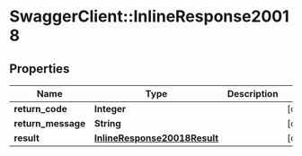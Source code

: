 # SwaggerClient::InlineResponse20018

## Properties
Name | Type | Description | Notes
------------ | ------------- | ------------- | -------------
**return_code** | **Integer** |  | [optional] 
**return_message** | **String** |  | [optional] 
**result** | [**InlineResponse20018Result**](InlineResponse20018Result.md) |  | [optional] 


